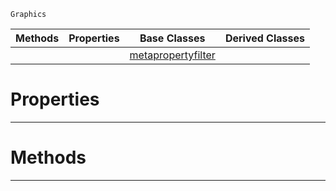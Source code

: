  `Graphics`

|Methods|Properties|Base Classes|Derived Classes|
|---|---|---|---|
| | |[metapropertyfilter](https://github.com/zeroengineteam/ZeroDocs/blob/master/code_reference/class_reference/metapropertyfilter.markdown)| |


 #  Properties


---  
 #  Methods


---  
 

 